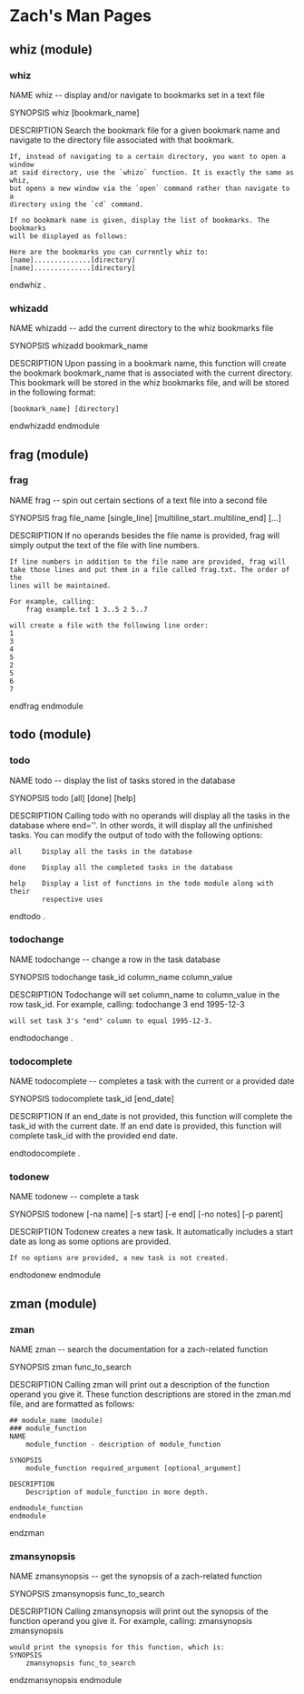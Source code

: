 Zach's Man Pages
================

## whiz (module)
### whiz
NAME
    whiz -- display and/or navigate to bookmarks set in a text file

SYNOPSIS
    whiz [bookmark_name]

DESCRIPTION
    Search the bookmark file for a given bookmark name and navigate to the
    directory file associated with that bookmark. 

    If, instead of navigating to a certain directory, you want to open a window
    at said directory, use the `whizo` function. It is exactly the same as whiz,
    but opens a new window via the `open` command rather than navigate to a
    directory using the `cd` command.

    If no bookmark name is given, display the list of bookmarks. The bookmarks
    will be displayed as follows:

    Here are the bookmarks you can currently whiz to:
    [name]..............[directory]
    [name]..............[directory]

endwhiz
.
### whizadd
NAME
    whizadd -- add the current directory to the whiz bookmarks file

SYNOPSIS
    whizadd bookmark_name

DESCRIPTION
    Upon passing in a bookmark name, this function will create the bookmark
    bookmark_name that is associated with the current directory. This bookmark
    will be stored in the whiz bookmarks file, and will be stored in the
    following format:

    [bookmark_name] [directory]

endwhizadd
endmodule

## frag (module)
### frag
NAME
    frag -- spin out certain sections of a text file into a second file

SYNOPSIS
    frag file_name [single_line] [multiline_start..multiline_end] [...]

DESCRIPTION
    If no operands besides the file name is provided, frag will simply
    output the text of the file with line numbers.
    
    If line numbers in addition to the file name are provided, frag will
    take those lines and put them in a file called frag.txt. The order of the
    lines will be maintained. 
    
    For example, calling:
        frag example.txt 1 3..5 2 5..7

    will create a file with the following line order:
    1
    3
    4
    5
    2
    5
    6
    7

endfrag
endmodule

## todo (module)
### todo
NAME
    todo -- display the list of tasks stored in the database

SYNOPSIS
    todo [all] [done] [help]

DESCRIPTION
    Calling todo with no operands will display all the tasks in the database
    where end=''. In other words, it will display all the unfinished tasks.
    You can modify the output of todo with the following options:

    all     Display all the tasks in the database

    done    Display all the completed tasks in the database

    help    Display a list of functions in the todo module along with their
            respective uses

endtodo
.
### todochange
NAME
    todochange -- change a row in the task database

SYNOPSIS
    todochange task_id column_name column_value

DESCRIPTION
    Todochange will set column_name to column_value in the row task_id. For
    example, calling:
        todochange 3 end 1995-12-3

    will set task 3's "end" column to equal 1995-12-3. 

endtodochange
.
### todocomplete
NAME
    todocomplete -- completes a task with the current or a provided date

SYNOPSIS
    todocomplete task_id [end_date]

DESCRIPTION
    If an end_date is not provided, this function will complete the task_id
    with the current date. If an end date is provided, this function 
    will complete task_id with the provided end date. 

endtodocomplete
.
### todonew
NAME
    todonew -- complete a task

SYNOPSIS
    todonew [-na name] [-s start] [-e end] [-no notes] [-p parent]

DESCRIPTION
    Todonew creates a new task. It automatically includes a start date as 
    long as some options are provided. 

    If no options are provided, a new task is not created.
endtodonew
endmodule

## zman (module)
### zman
NAME
    zman -- search the documentation for a zach-related function

SYNOPSIS
    zman func_to_search

DESCRIPTION
    Calling zman will print out a description of the function operand you give
    it. These function descriptions are stored in the zman.md file, and are
    formatted as follows:

    ## module_name (module)
    ### module_function
    NAME
        module_function - description of module_function

    SYNOPSIS
        module_function required_argument [optional_argument]

    DESCRIPTION
        Description of module_function in more depth. 

    endmodule_function
    endmodule

endzman

### zmansynopsis
NAME
    zmansynopsis -- get the synopsis of a zach-related function

SYNOPSIS
    zmansynopsis func_to_search

DESCRIPTION
    Calling zmansynopsis will print out the synopsis of the function operand
    you give it. For example, calling:
        zmansynopsis zmansynopsis

    would print the synopsis for this function, which is:
    SYNOPSIS
        zmansynopsis func_to_search

endzmansynopsis
endmodule
